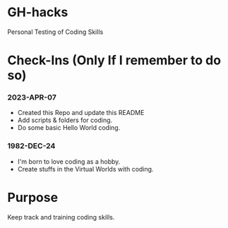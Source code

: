 # GH-hacks
Personal Testing of Coding Skills

# Check-Ins (Only If I remember to do so)

### 2023-APR-07 
- Created this Repo and update this README
- Add scripts & folders for coding.
- Do some basic Hello World coding.

### 1982-DEC-24
- I'm born to love coding as a hobby.
- Create stuffs in the Virtual Worlds with coding.

# Purpose
Keep track and training coding skills.